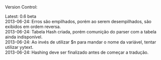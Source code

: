 Version Control: <br />

Latest: 0.6 beta <br />
2013-06-24: Erros são empilhados, porém ao serem desempilhados, são exibidos em ordem reversa. <br />
2013-06-24: Tabela Hash criada, porém comunição do parser com a tabela ainda indisponível. <br />
2013-06-24: Ao invés de utilizar $n para mandar o nome da variável, tentar utilizar yytext. <br />
2013-06-24: Hashing deve ser finalizado antes de começar a tradução. <br />
